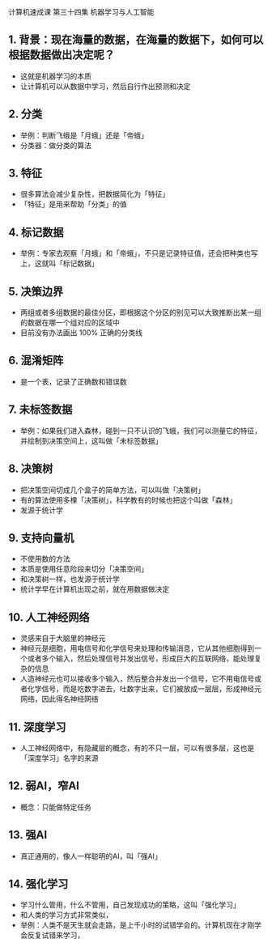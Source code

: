 计算机速成课 第三十四集 机器学习与人工智能

## 1. 背景：现在海量的数据，在海量的数据下，如何可以根据数据做出决定呢？
- 这就是机器学习的本质
- 让计算机可以从数据中学习，然后自行作出预测和决定

## 2. 分类
- 举例：判断飞蛾是「月蛾」还是「帝蛾」
- 分类器：做分类的算法

## 3. 特征
- 很多算法会减少复杂性，把数据简化为「特征」
- 「特征」是用来帮助「分类」的值

## 4. 标记数据
- 举例：专家去观察「月蛾」和「帝蛾」，不只是记录特征值，还会把种类也写上，这就叫「标记数据」

## 5. 决策边界
- 两组或者多组数据的最佳分区，即根据这个分区的别见可以大致推断出某一组的数据在哪一个组对应的区域中
- 目前没有办法画出 100% 正确的分类线

## 6. 混淆矩阵
- 是一个表，记录了正确数和错误数

## 7. 未标签数据
- 举例：如果我们进入森林，碰到一只不认识的飞蛾，我们可以测量它的特征，并绘制到决策空间上，这叫做「未标签数据」


## 8. 决策树
- 把决策空间切成几个盒子的简单方法，可以叫做「决策树」
- 有的算法使用多棵「决策树」，科学教有的时候也把这个叫做「森林」
- 发源于统计学

## 9. 支持向量机
- 不使用数的方法
- 本质是使用任意险段来切分「决策空间」
- 和决策树一样，也发源于统计学
- 统计学早在计算机出现之前，就在用数据做决定


## 10. 人工神经网络
- 灵感来自于大脑里的神经元
- 神经元是细胞，用电信号和化学信号来处理和传输消息，它从其他细胞得到一个或者多个输入，然后处理信号并发出信号，形成巨大的互联网络，能处理复杂的信息
- 人造神经元也可以接收多个输入，然后整合并发出一个信号，它不用电信号或者化学信号，而是吃数字进去，吐数字出来，它们被放成一层层，形成神经元网络，因此得名神经网络


## 11. 深度学习
- 人工神经网络中，有隐藏层的概念，有的不只一层，可以有很多层，这也是「深度学习」名字的来源


## 12. 弱AI，窄AI
- 概念：只能做特定任务


## 13. 强AI
- 真正通用的，像人一样聪明的AI，叫「强AI」


## 14. 强化学习
- 学习什么管用，什么不管用，自己发现成功的策略，这叫「强化学习」
- 和人类的学习方式非常类似，
- 举例：人类不是天生就会走路，是上千小时的试错学会的。计算机现在才刚学会反复试错来学习，

